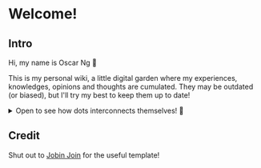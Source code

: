 # Welcome!

## Intro

Hi, my name is Oscar Ng 👋

This is my personal wiki, a little digital garden where my experiences, knowledges, opinions and thoughts are cumulated. They may be outdated (or biased), but I'll try my best to keep them up to date! 

<details>
<summary>Open to see how dots interconnects themselves! 🚀</summary>
<iframe id="obsidian_graph"
        title='obsidian_graph'
        src="obsidian_graph.html"
        class="graph"
        width="100%"
        height="600px"
        allowtransparency="true"
        style="border: 0px; margin: 0px; padding: 0px; overflow: hidden;"
        scrolling="no">
</iframe>
</details>

## Credit

Shut out to [Jobin Join](https://github.com/jobindjohn/obsidian-publish-mkdocs) for the useful template!